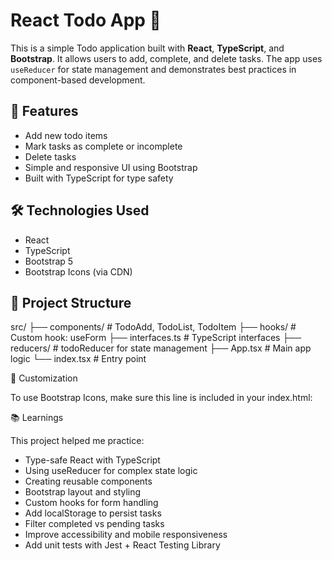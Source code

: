 # React Todo App 📝

This is a simple Todo application built with **React**, **TypeScript**, and **Bootstrap**. It allows users to add, complete, and delete tasks. The app uses `useReducer` for state management and demonstrates best practices in component-based development.

## 🚀 Features

- Add new todo items
- Mark tasks as complete or incomplete
- Delete tasks
- Simple and responsive UI using Bootstrap
- Built with TypeScript for type safety

## 🛠️ Technologies Used

- React
- TypeScript
- Bootstrap 5
- Bootstrap Icons (via CDN)

## 🧩 Project Structure

src/
├── components/ # TodoAdd, TodoList, TodoItem
├── hooks/ # Custom hook: useForm
├── interfaces.ts # TypeScript interfaces
├── reducers/ # todoReducer for state management
├── App.tsx # Main app logic
└── index.tsx # Entry point

🎨 Customization

To use Bootstrap Icons, make sure this line is included in your index.html:

<link
  rel="stylesheet"
  href="https://cdn.jsdelivr.net/npm/bootstrap-icons@1.10.5/font/bootstrap-icons.css"
/>

📚 Learnings

This project helped me practice:

- Type-safe React with TypeScript
- Using useReducer for complex state logic
- Creating reusable components
- Bootstrap layout and styling
- Custom hooks for form handling
- Add localStorage to persist tasks
- Filter completed vs pending tasks
- Improve accessibility and mobile responsiveness
- Add unit tests with Jest + React Testing Library
